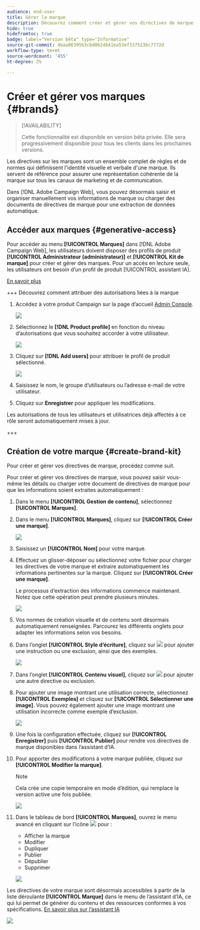 ```yaml
---
audience: end-user
title: Gérer la marque
description: Découvrez comment créer et gérer vos directives de marque.
hide: true
hidefromtoc: true
badge: label="Version bêta" type="Informative"
source-git-commit: 4baa86395b3cbd062d641ea53ef337523bc7772d
workflow-type: tm+mt
source-wordcount: '455'
ht-degree: 2%

---
```


# Créer et gérer vos marques {#brands}

>[!AVAILABILITY]
>
>Cette fonctionnalité est disponible en version bêta privée. Elle sera progressivement disponible pour tous les clients dans les prochaines versions.

Les directives sur les marques sont un ensemble complet de règles et de normes qui définissent l&#39;identité visuelle et verbale d&#39;une marque. Ils servent de référence pour assurer une représentation cohérente de la marque sur tous les canaux de marketing et de communication.

Dans [!DNL Adobe Campaign Web], vous pouvez désormais saisir et organiser manuellement vos informations de marque ou charger des documents de directives de marque pour une extraction de données automatique.

## Accéder aux marques {#generative-access}

Pour accéder au menu **[!UICONTROL Marques]** dans [!DNL Adobe Campaign Web], les utilisateurs doivent disposer des profils de produit **[!UICONTROL Administrateur (administrateur)]** et **[!UICONTROL Kit de marque]** pour créer et gérer des marques. Pour un accès en lecture seule, les utilisateurs ont besoin d’un profil de produit [!UICONTROL assistant IA].

[En savoir plus](https://experienceleague.adobe.com/fr/docs/campaign/campaign-v8/admin/permissions/manage-permissions)

+++  Découvrez comment attribuer des autorisations liées à la marque

1. Accédez à votre produit Campaign sur la page d’accueil [Admin Console](https://adminconsole.adobe.com/enterprise).

   ![](assets/brands_admin_1.png)

1. Sélectionnez le **[!DNL Product profile]** en fonction du niveau d’autorisations que vous souhaitez accorder à votre utilisateur.

   ![](assets/brands_admin_2.png)

1. Cliquez sur **[!DNL Add users]** pour attribuer le profil de produit sélectionné.

   ![](assets/brands_admin_3.png)

1. Saisissez le nom, le groupe d’utilisateurs ou l’adresse e-mail de votre utilisateur.

1. Cliquez sur **Enregistrer** pour appliquer les modifications.

Les autorisations de tous les utilisateurs et utilisatrices déjà affectés à ce rôle seront automatiquement mises à jour.

+++

## Création de votre marque {#create-brand-kit}

Pour créer et gérer vos directives de marque, procédez comme suit.

Pour créer et gérer vos directives de marque, vous pouvez saisir vous-même les détails ou charger votre document de directives de marque pour que les informations soient extraites automatiquement :


1. Dans le menu **[!UICONTROL Gestion de contenu]**, sélectionnez **[!UICONTROL Marques]**.

1. Dans le menu **[!UICONTROL Marques]**, cliquez sur **[!UICONTROL Créer une marque]**.

   ![](assets/brands_1.png)

1. Saisissez un **[!UICONTROL Nom]** pour votre marque.

1. Effectuez un glisser-déposer ou sélectionnez votre fichier pour charger les directives de votre marque et extraire automatiquement les informations pertinentes sur la marque. Cliquez sur **[!UICONTROL Créer une marque]**.

   Le processus d’extraction des informations commence maintenant. Notez que cette opération peut prendre plusieurs minutes.

   ![](assets/brands_7.png)

1. Vos normes de création visuelle et de contenu sont désormais automatiquement renseignées. Parcourez les différents onglets pour adapter les informations selon vos besoins.

1. Dans l’onglet **[!UICONTROL Style d’écriture]**, cliquez sur ![](assets/do-not-localize/Smock_Add_18_N.svg) pour ajouter une instruction ou une exclusion, ainsi que des exemples.

   ![](assets/brands_2.png)

1. Dans l’onglet **[!UICONTROL Contenu visuel]**, cliquez sur ![](assets/do-not-localize/Smock_Add_18_N.svg) pour ajouter une autre directive ou exclusion.

1. Pour ajouter une image montrant une utilisation correcte, sélectionnez **[!UICONTROL Exemples]** et cliquez sur **[!UICONTROL Sélectionner une image]**. Vous pouvez également ajouter une image montrant une utilisation incorrecte comme exemple d’exclusion.

   ![](assets/brands_3.png)

1. Une fois la configuration effectuée, cliquez sur **[!UICONTROL Enregistrer]** puis **[!UICONTROL Publier]** pour rendre vos directives de marque disponibles dans l’assistant d’IA.

1. Pour apporter des modifications à votre marque publiée, cliquez sur **[!UICONTROL Modifier la marque]**.

   >[!NOTE]
   >
   >Cela crée une copie temporaire en mode d’édition, qui remplace la version active une fois publiée.

   ![](assets/brands_4.png)

1. Dans le tableau de bord **[!UICONTROL Marques]**, ouvrez le menu avancé en cliquant sur l’icône ![](assets/do-not-localize/Smock_More_18_N.svg) pour :

   * Afficher la marque
   * Modifier
   * Dupliquer
   * Publier
   * Dépublier
   * Supprimer

   ![](assets/brands_5.png)

Les directives de votre marque sont désormais accessibles à partir de la liste déroulante **[!UICONTROL Marque]** dans le menu de l’assistant d’IA, ce qui lui permet de générer du contenu et des ressources conformes à vos spécifications. [En savoir plus sur l’assistant IA](../email/generative-gs.md)

![](assets/brands_6.png)
